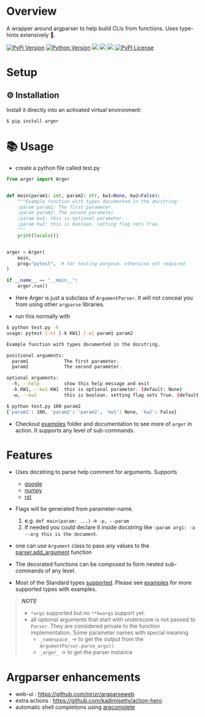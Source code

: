 # Overview

A wrapper around argparser to help build CLIs from functions. Uses type-hints extensively :snake:.

[![PyPi Version](https://img.shields.io/pypi/v/arger.svg?style=flat)](https://pypi.python.org/pypi/arger)
[![Python Version](https://img.shields.io/pypi/pyversions/arger.svg)](https://pypi.org/project/arger/)
![](https://github.com/jnoortheen/arger/workflows/test-and-publish/badge.svg)
![](https://github.com/jnoortheen/arger/workflows/codeql-analysis/badge.svg)
![](https://img.shields.io/badge/dynamic/json?label=coverage&query=%24.coverage.status&url=https%3A%2F%2Fraw.githubusercontent.com%2Fjnoortheen%2Farger%2Fshields%2Fshields.json)
[![PyPI License](https://img.shields.io/pypi/l/arger.svg)](https://pypi.org/project/arger)

# Setup

## :gear: Installation

Install it directly into an activated virtual environment:

``` text
$ pip install arger
```

# :books: Usage

* create a python file called test.py

``` python
from arger import Arger


def main(param1: int, param2: str, kw1=None, kw2=False):
    """Example function with types documented in the docstring.
    :param param1: The first parameter.
    :param param2: The second parameter.
    :param kw1: this is optional parameter.
    :param kw2: this is boolean. setting flag sets True.
    """
    print(locals())


arger = Arger(
    main,
    prog="pytest",  # for testing purpose. otherwise not required
)

if __name__ == "__main__":
    arger.run()
```

* Here Arger is just a subclass of `ArgumentParser`. It will not conceal you from using other `argparse` libraries.

* run this normally with

```sh
$ python test.py -h
usage: pytest [-h] [-k KW1] [-w] param1 param2

Example function with types documented in the docstring.

positional arguments:
  param1             The first parameter.
  param2             The second parameter.

optional arguments:
  -h, --help         show this help message and exit
  -k KW1, --kw1 KW1  this is optional parameter. (default: None)
  -w, --kw2          this is boolean. setting flag sets True. (default: False)
```

``` sh
$ python test.py 100 param2
{'param1': 100, 'param2': 'param2', 'kw1': None, 'kw2': False}
```

* Checkout [examples](docs/examples) folder and documentation to see more of `arger` in action. It supports any level of sub-commands.

# Features

- Uses docstring to parse help comment for arguments. Supports
    + [google](https://sphinxcontrib-napoleon.readthedocs.io/en/latest/example_google.html)
    + [numpy](https://sphinxcontrib-napoleon.readthedocs.io/en/latest/example_numpy.html#example-numpy)
    + [rst](https://www.sphinx-doc.org/en/master/usage/restructuredtext/basics.html)
- Flags will be generated from parameter-name.
  1.  e.g. `def main(param: ...)` -> `-p, --param`
  2.  If needed you could declare it inside docstring like `:param arg1: -a --arg this is the document`. 
- one can use `Argument` class to pass any values to the 
  [parser.add_argument](https://docs.python.org/3/library/argparse.html#the-add-argument-method) function
- The decorated functions can be composed to form nested sub-commands of any level.
  
- Most of the Standard types [supported](./tests/test_args_opts/test_arguments.py). 
  Please see [examples](./docs/examples/4-supported-types/src.py) for more supported types with examples.

> **_NOTE_** 
>  - `*args` supported but no `**kwargs` support yet.
>  - all optional arguments that start with underscore is not passed to `Parser`. 
>    They are considered private to the function implementation.
>    Some parameter names with special meaning
>      - `_namespace_` -> to get the output from the `ArgumentParser.parse_args()`
>      - `_arger_` -> to get the parser instance

# Argparser enhancements

* web-ui : https://github.com/nirizr/argparseweb
* extra actions : https://github.com/kadimisetty/action-hero
* automatic shell completions using [argcomplete](https://github.com/kislyuk/argcomplete)
